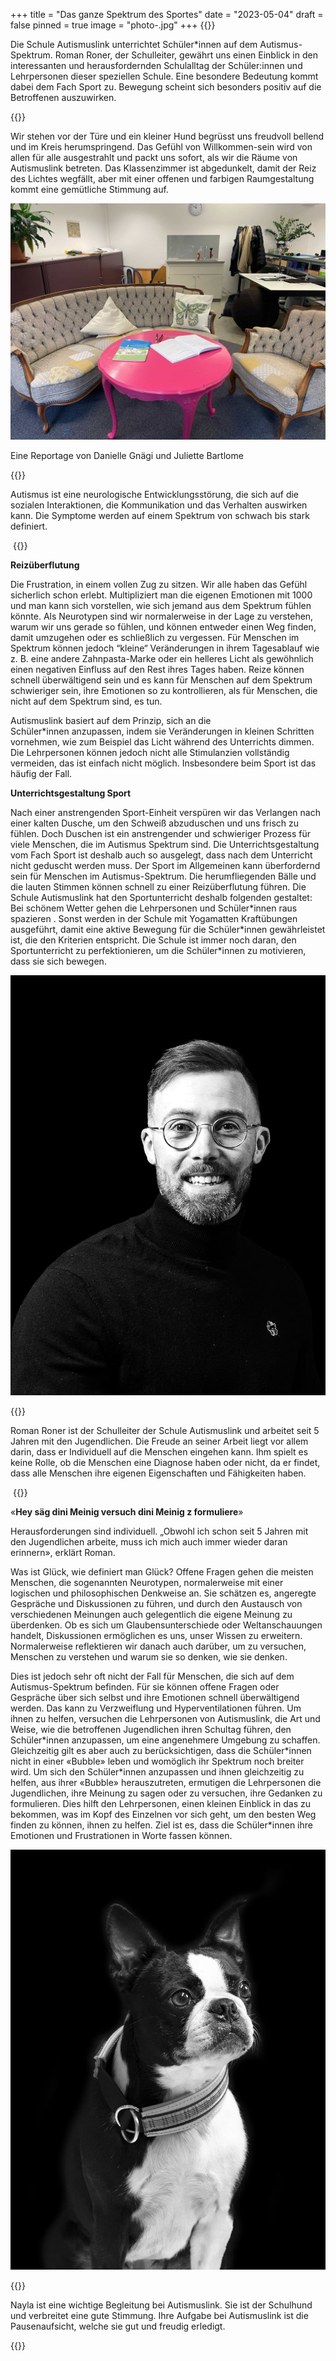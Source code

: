 +++
title = "Das ganze Spektrum des Sportes"
date = "2023-05-04"
draft = false
pinned = true
image = "photo-.jpg"
+++
{{<lead>}}

Die Schule Autismuslink unterrichtet Schüler*innen auf dem Autismus-Spektrum. Roman Roner, der Schulleiter, gewährt uns einen Einblick in den interessanten und herausfordernden Schulalltag der Schüler:innen und Lehrpersonen dieser speziellen Schule. Eine besondere Bedeutung kommt dabei dem Fach Sport zu. Bewegung scheint sich besonders positiv auf die Betroffenen auszuwirken.

{{</lead>}}

Wir stehen vor der Türe und ein kleiner Hund begrüsst uns freudvoll bellend und im Kreis herumspringend. Das Gefühl von Willkommen-sein wird von allen für alle ausgestrahlt und packt uns sofort, als wir die Räume von Autismuslink betreten. Das Klassenzimmer ist abgedunkelt, damit der Reiz des Lichtes wegfällt, aber mit einer offenen und farbigen Raumgestaltung kommt eine gemütliche Stimmung auf.

![Arbeitsplatz für Schüler*innen](photo-.jpg)

Eine Reportage von Danielle Gnägi und Juliette Bartlome

{{<box>}}

Autismus ist eine neurologische Entwicklungsstörung, die sich auf die sozialen Interaktionen, die Kommunikation und das Verhalten auswirken kann. Die Symptome werden auf einem Spektrum von schwach bis stark definiert.

 {{</box>}}

**Reizüberflutung**  

Die Frustration, in einem vollen Zug zu sitzen. Wir alle haben das Gefühl sicherlich schon erlebt. Multipliziert man die eigenen Emotionen mit 1000 und man kann sich vorstellen, wie sich jemand aus dem Spektrum fühlen könnte. Als Neurotypen sind wir normalerweise in der Lage zu verstehen, warum wir uns gerade so fühlen, und können entweder einen Weg finden, damit umzugehen oder es schließlich zu vergessen. Für Menschen im Spektrum können jedoch “kleine“ Veränderungen in ihrem Tagesablauf wie z. B. eine andere Zahnpasta-Marke oder ein helleres Licht als gewöhnlich einen negativen Einfluss auf den Rest ihres Tages haben. Reize können schnell überwältigend sein und es kann für Menschen auf dem Spektrum schwieriger sein, ihre Emotionen so zu kontrollieren, als für Menschen, die nicht auf dem Spektrum sind, es tun. 

Autismuslink basiert auf dem Prinzip, sich an die Schüler*innen anzupassen, indem sie Veränderungen in kleinen Schritten vornehmen, wie zum Beispiel das Licht während des Unterrichts dimmen. Die Lehrpersonen können jedoch nicht alle Stimulanzien vollständig vermeiden, das ist einfach nicht möglich. Insbesondere beim Sport ist das häufig der Fall. 

**Unterrichtsgestaltung Sport**

Nach einer anstrengenden Sport-Einheit verspüren wir das Verlangen nach einer kalten Dusche, um den Schweiß abzuduschen und uns frisch zu fühlen. Doch Duschen ist ein anstrengender und schwieriger Prozess für viele Menschen, die im Autismus Spektrum sind. Die Unterrichtsgestaltung vom Fach Sport ist deshalb auch so ausgelegt, dass nach dem Unterricht nicht geduscht werden muss. Der Sport im Allgemeinen kann überfordernd sein für Menschen im Autismus-Spektrum. Die herumfliegenden Bälle und die lauten Stimmen können schnell zu einer Reizüberflutung führen. Die Schule Autismuslink hat den Sportunterricht deshalb folgenden gestaltet: Bei schönem Wetter gehen die Lehrpersonen und Schüler\*innen raus spazieren . Sonst werden in der Schule mit Yogamatten Kraftübungen ausgeführt, damit eine aktive Bewegung für die Schüler\*innen gewährleistet ist, die den Kriterien entspricht. Die Schule ist immer noch daran, den Sportunterricht zu perfektionieren, um die Schüler*innen zu motivieren, dass sie sich bewegen.

![Roman Roner](roman_rohner_klein-min.jpg)

{{<box>}}

Roman Roner ist der Schulleiter der Schule Autismuslink und arbeitet seit 5 Jahren mit den Jugendlichen. Die Freude an seiner Arbeit liegt vor allem darin, dass er Individuell auf die Menschen eingehen kann. Ihm spielt es keine Rolle, ob die Menschen eine Diagnose haben oder nicht, da er findet, dass alle Menschen ihre eigenen Eigenschaften und Fähigkeiten haben. 

 {{</box>}}

«**Hey säg dini Meinig versuch dini Meinig z formuliere**»

Herausforderungen sind individuell. „Obwohl ich schon seit 5 Jahren mit den Jugendlichen arbeite, muss ich mich auch immer wieder daran erinnern», erklärt Roman.

Was ist Glück, wie definiert man Glück? Offene Fragen gehen die meisten Menschen, die sogenannten Neurotypen, normalerweise mit einer logischen und philosophischen Denkweise an. Sie schätzen es, angeregte Gespräche und Diskussionen zu führen, und durch den Austausch von verschiedenen Meinungen auch gelegentlich die eigene Meinung zu überdenken. Ob es sich um Glaubensunterschiede oder Weltanschauungen handelt, Diskussionen ermöglichen es uns, unser Wissen zu erweitern. Normalerweise reflektieren wir danach auch darüber, um zu versuchen, Menschen zu verstehen und warum sie so denken, wie sie denken. 

Dies ist jedoch sehr oft nicht der Fall für Menschen, die sich auf dem Autismus-Spektrum befinden. Für sie können offene Fragen oder Gespräche über sich selbst und ihre Emotionen schnell überwältigend werden. Das kann zu Verzweiflung und Hyperventilationen führen. Um ihnen zu helfen, versuchen die Lehrpersonen von Autismuslink, die Art und Weise, wie die betroffenen Jugendlichen ihren Schultag führen, den Schüler\*innen anzupassen, um eine angenehmere Umgebung zu schaffen. Gleichzeitig gilt es aber auch zu berücksichtigen, dass die Schüler\*innen nicht in einer «Bubble» leben und womöglich ihr Spektrum noch breiter wird. Um sich den Schüler\*innen anzupassen und ihnen gleichzeitig zu helfen, aus ihrer «Bubble» herauszutreten, ermutigen die Lehrpersonen die Jugendlichen, ihre Meinung zu sagen oder zu versuchen, ihre Gedanken zu formulieren. Dies hilft den Lehrpersonen, einen kleinen Einblick in das zu bekommen, was im Kopf des Einzelnen vor sich geht, um den besten Weg finden zu können, ihnen zu helfen. Ziel ist es, dass die Schüler\*innen ihre Emotionen und Frustrationen in Worte fassen können. 

![Nayla, die Pausenhündin](nayla_klein_gespiegelt-min.jpg)

{{<box>}}

Nayla ist eine wichtige Begleitung bei Autismuslink. Sie ist der Schulhund und verbreitet eine gute Stimmung. Ihre Aufgabe bei Autismuslink ist die Pausenaufsicht, welche sie gut und freudig erledigt.

{{</box>}}